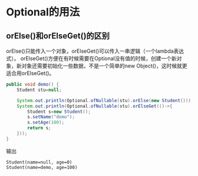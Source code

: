 # Optional的用法

## orElse()和orElseGet()的区别

orElse()只能传入一个对象，orElseGet()可以传入一串逻辑（一个lambda表达式）。 
orElseGet()方便在有时候需要在Optional没有值的时候，创建一个新对象，新对象还需要初始化一些数据，不是一个简单的new Object()，这时候就更适合用orElseGet()。

``` java
public void demo() {
    Student stu=null;

    System.out.println(Optional.ofNullable(stu).orElse(new Student()));
    System.out.println(Optional.ofNullable(stu).orElseGet(()->{
        Student s=new Student();
        s.setName("demo");
        s.setAge(100);
        return s;
    }));
}
```

输出

``` console
Student(name=null, age=0)
Student(name=demo, age=100)
```